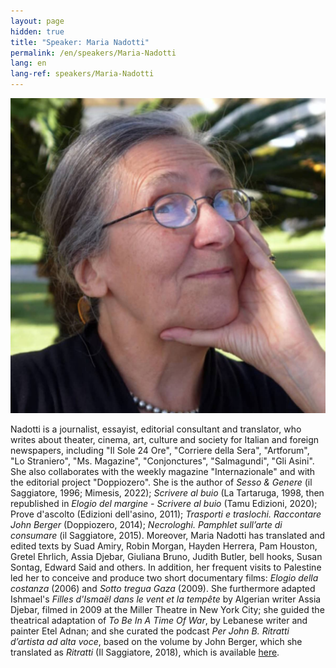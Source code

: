 ```yaml
---
layout: page
hidden: true
title: "Speaker: Maria Nadotti"
permalink: /en/speakers/Maria-Nadotti
lang: en
lang-ref: speakers/Maria-Nadotti
---
```


![Maria Nadotti](/assets/speakers/Maria-Nadotti.jpg)

Nadotti is a journalist, essayist, editorial consultant and translator, who writes about theater, cinema, art, culture and society for Italian and foreign newspapers, including "Il Sole 24 Ore", "Corriere della Sera", "Artforum", "Lo Straniero", "Ms. Magazine", "Conjonctures", "Salmagundi", "Gli Asini". She also collaborates with the weekly magazine "Internazionale" and with the editorial project "Doppiozero". She is the author of _Sesso & Genere_ (il Saggiatore, 1996; Mimesis, 2022); _Scrivere al buio_ (La Tartaruga, 1998, then republished in _Elogio del margine - Scrivere al buio_ (Tamu Edizioni, 2020); Prove d'ascolto (Edizioni dell'asino, 2011); _Trasporti e traslochi. Raccontare John Berger_ (Doppiozero, 2014); _Necrologhi. Pamphlet sull’arte di consumare_ (il Saggiatore, 2015). Moreover, Maria Nadotti has translated and edited texts by Suad Amiry, Robin Morgan, Hayden Herrera, Pam Houston, Gretel Ehrlich, Assia Djebar, Giuliana Bruno, Judith Butler, bell hooks, Susan Sontag, Edward Said and others. In addition, her frequent visits to Palestine led her to conceive and produce two short documentary films: _Elogio della costanza_ (2006) and _Sotto tregua Gaza_ (2009). She furthermore adapted Ishmael's _Filles d'Ismaël dans le vent et la tempête_ by Algerian writer Assia Djebar, filmed in 2009 at the Miller Theatre in New York City; she guided the theatrical adaptation of _To Be In A Time Of War_, by Lebanese writer and painter Etel Adnan; and she curated the podcast _Per John B. Ritratti d’artista ad alta voce_, based on the volume by John Berger, which she translated as _Ritratti_ (Il Saggiatore, 2018), which is available [here](https://www.oktafilm.it/podcast/).
